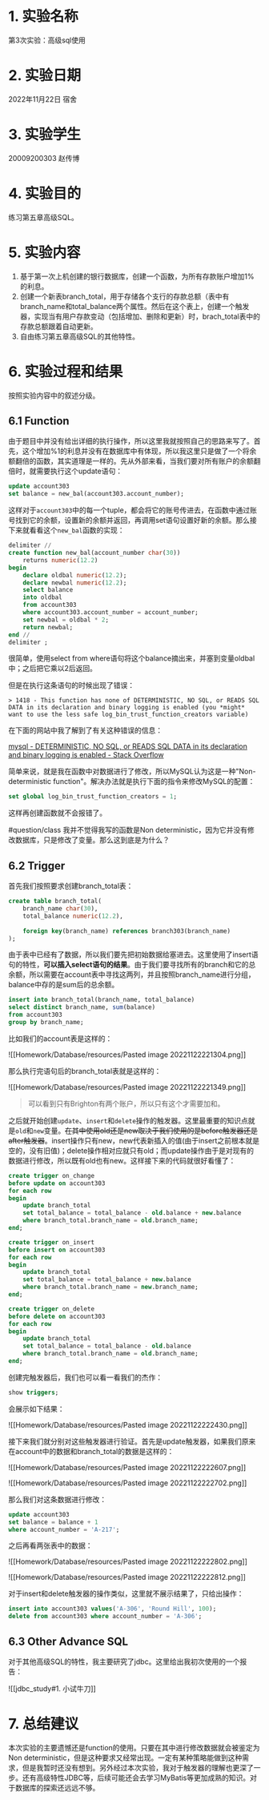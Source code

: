 # 1. 实验名称

第3次实验：高级sql使用

# 2. 实验日期

2022年11月22日    宿舍

# 3. 实验学生

20009200303    赵传博

# 4. 实验目的

练习第五章高级SQL。

# 5. 实验内容

1. 基于第一次上机创建的银行数据库，创建一个函数，为所有存款账户增加1%的利息。
2. 创建一个新表branch_total，用于存储各个支行的存款总额（表中有branch_name和total_balance两个属性。然后在这个表上，创建一个触发器，实现当有用户存款变动（包括增加、删除和更新）时，brach_total表中的存款总额跟着自动更新。
3. 自由练习第五章高级SQL的其他特性。

# 6. 实验过程和结果

按照实验内容中的叙述分级。

## 6.1 Function

由于题目中并没有给出详细的执行操作，所以这里我就按照自己的思路来写了。首先，这个增加%1的利息并没有在数据库中有体现，所以我这里只是做了一个将余额翻倍的函数，其实道理是一样的。先从外部来看，当我们要对所有账户的余额翻倍时，就需要执行这个update语句：

```sql
update account303
set balance = new_bal(account303.account_number);
```

这样对于`account303`中的每一个tuple，都会将它的账号传进去，在函数中通过账号找到它的余额，设置新的余额并返回，再调用set语句设置好新的余额。那么接下来就看看这个`new_bal`函数的实现：

```sql
delimiter //
create function new_bal(account_number char(30))
	returns numeric(12.2)
begin
	declare oldbal numeric(12.2);
	declare newbal numeric(12.2);
	select balance
	into oldbal
	from account303
	where account303.account_number = account_number;
	set newbal = oldbal * 2;
	return newbal;
end //
delimiter ;
```

很简单，使用select from where语句将这个balance摘出来，并塞到变量oldbal中；之后把它乘以2后返回。

但是在执行这条语句的时候出现了错误：

```shell
> 1418 - This function has none of DETERMINISTIC, NO SQL, or READS SQL DATA in its declaration and binary logging is enabled (you *might* want to use the less safe log_bin_trust_function_creators variable)
```

在下面的网站中我了解到了有关这种错误的信息：

[mysql - DETERMINISTIC, NO SQL, or READS SQL DATA in its declaration and binary logging is enabled - Stack Overflow](https://stackoverflow.com/questions/26015160/deterministic-no-sql-or-reads-sql-data-in-its-declaration-and-binary-logging-i)

简单来说，就是我在函数中对数据进行了修改，所以MySQL认为这是一种"Non-deterministic function"。解决办法就是执行下面的指令来修改MySQL的配置：

```sql
set global log_bin_trust_function_creators = 1;
```

这样再创建函数就不会报错了。

#question/class 我并不觉得我写的函数是Non deterministic，因为它并没有修改数据库，只是修改了变量。那么这到底是为什么？

## 6.2 Trigger

首先我们按照要求创建branch_total表：

```sql
create table branch_total(
	branch_name char(30),
	total_balance numeric(12.2),
	
	foreign key(branch_name) references branch303(branch_name)
);
```

由于表中已经有了数据，所以我们要先把初始数据给塞进去。这里使用了insert语句的特性，**可以插入select语句的结果**。由于我们要寻找所有的branch和它的总余额，所以需要在account表中寻找这两列，并且按照branch_name进行分组，balance中存的是sum后的总余额。

```sql
insert into branch_total(branch_name, total_balance)
select distinct branch_name, sum(balance)
from account303
group by branch_name;
```

比如我们的account表是这样的：

![[Homework/Database/resources/Pasted image 20221122221304.png]]

那么执行完语句后的branch_total表就是这样的：

![[Homework/Database/resources/Pasted image 20221122221349.png]]

> 可以看到只有Brighton有两个账户，所以只有这个才需要加和。

之后就开始创建`update`、`insert`和`delete`操作的触发器。这里最重要的知识点就是`old`和`new`变量。~~在其中使用old还是new取决于我们使用的是before触发器还是after触发器~~。insert操作只有new，new代表新插入的值(由于insert之前根本就是空的，没有旧值)；delete操作相对应就只有old；而update操作由于是对现有的数据进行修改，所以既有old也有new。这样接下来的代码就很好看懂了：

```sql
create trigger on_change
before update on account303
for each row
begin
	update branch_total
	set total_balance = total_balance - old.balance + new.balance
	where branch_total.branch_name = old.branch_name;
end;

create trigger on_insert
before insert on account303
for each row
begin
	update branch_total
	set total_balance = total_balance + new.balance
	where branch_total.branch_name = new.branch_name;
end;

create trigger on_delete
before delete on account303
for each row
begin
	update branch_total
	set total_balance = total_balance - old.balance
	where branch_total.branch_name = old.branch_name;
end;
```

创建完触发器后，我们也可以看一看我们的杰作：

```sql
show triggers;
```

会展示如下结果：

![[Homework/Database/resources/Pasted image 20221122222430.png]]

接下来我们就分别对这些触发器进行验证。首先是update触发器，如果我们原来在account中的数据和branch_total的数据是这样的：

![[Homework/Database/resources/Pasted image 20221122222607.png]]

![[Homework/Database/resources/Pasted image 20221122222702.png]]

那么我们对这条数据进行修改：

```sql
update account303
set balance = balance + 1
where account_number = 'A-217';
```

之后再看两张表中的数据：

![[Homework/Database/resources/Pasted image 20221122222802.png]]

![[Homework/Database/resources/Pasted image 20221122222812.png]]

对于insert和delete触发器的操作类似，这里就不展示结果了，只给出操作：

```sql
insert into account303 values('A-306', 'Round Hill', 100);
delete from account303 where account_number = 'A-306';
```

## 6.3 Other Advance SQL

对于其他高级SQL的特性，我主要研究了jdbc。这里给出我初次使用的一个报告：

![[jdbc_study#1. 小试牛刀]]

# 7. 总结建议

本次实验的主要遗憾还是function的使用。只要在其中进行修改数据就会被鉴定为Non deterministic，但是这种要求又经常出现。一定有某种策略能做到这种需求，但是我暂时还没有想到。另外经过本次实验，我对于触发器的理解也更深了一步。还有高级特性JDBC等，后续可能还会去学习MyBatis等更加成熟的知识。对于数据库的探索还远远不够。